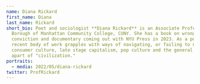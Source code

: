 ```yaml
---
name: Diana Rickard
first_name: Diana
last_name: Rickard
short_bio: Poet and sociologist **Diana Rickard** is an Associate Professor at
  Borough of Manhattan Community College, CUNY. She has a book on wrongful
  conviction and documentary coming out with NYU Press in 2023. As a poet, her
  recent body of work grapples with ways of navigating, or failing to navigate,
  consumer culture, late stage capitalism, pop culture and the general falling
  apart of "civilization."
portraits:
  - media: 2022/05/diana-rickard
twitter: ProfRickard
---
```

